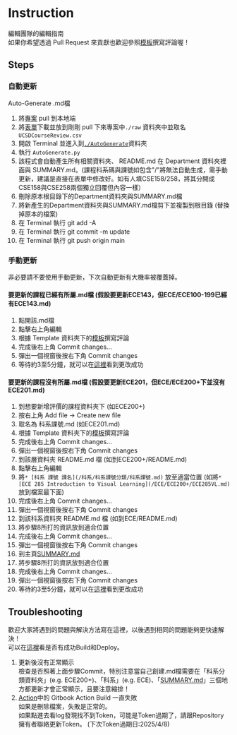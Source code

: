 # Instruction
編輯團隊的編輯指南  
如果你希望透過 Pull Request 來貢獻也歡迎參照[模板](/Template/README.md)撰寫評論喔！

## Steps
### 自動更新
Auto-Generate .md檔
1. 將[專案](https://github.com/Dawson-ma/UCSD-Course-Review/tree/main) pull 到本地端
2. 將[表單](https://docs.google.com/spreadsheets/d/1EvdOwx-ZwcU8SWFJwOivjJcNdeiZMCG_Az6764Enf8U/edit?usp=sharing)下載並放到剛剛 pull 下來專案中```./raw``` 資料夾中並取名```UCSDCourseReview.csv```
3. 開啟 Terminal 並進入到[```./AutoGenerate```](https://github.com/Dawson-ma/UCSD-Course-Review/tree/main/AutoGenerate)資料夾
4. 執行 ```AutoGenerate.py```
5. 該程式會自動產生所有相關資料夾、 README.md 在 Department 資料夾裡面與 SUMMARY.md。(課程科系碼與課號如包含"/"將無法自動生成，需手動更新，建議是直接在表單中修改好。如有人填CSE158/258，將其分開成CSE158與CSE258兩個獨立回覆但內容一樣）
6. 刪除原本根目錄下的Department資料夾與SUMMARY.md檔
7. 將新產生的Department資料夾與SUMMARY.md檔剪下並複製到根目錄 (替換掉原本的檔案)
8. 在 Terminal 執行 git add -A
9. 在 Terminal 執行 git commit -m update
10. 在 Terminal 執行 git push origin main

### 手動更新
非必要請不要使用手動更新，下次自動更新有大機率被覆蓋掉。
#### 要更新的課程已經有所屬.md檔 (假設要更新ECE143，但ECE/ECE100-199已經有ECE143.md)
1. 點開該.md檔
2. 點擊右上角編輯
3. 根據 Template 資料夾下的[模板](/Template/README.md)撰寫評論
4. 完成後右上角 Commit changes...
5. 彈出一個視窗後按右下角 Commit changes
6. 等待約3至5分鐘，就可以在[這裡](https://dawson-ma.github.io/UCSD-Course-Review/)看到更改成功

#### 要更新的課程沒有所屬.md檔 (假設要更新ECE201，但ECE/ECE200+下並沒有ECE201.md)
1. 到想要新增評價的課程資料夾下 (如ECE200+)
2. 按右上角 Add file -> Create new file
3. 取名為 科系課號.md (如ECE201.md)
3. 根據 Template 資料夾下的[模板](/Template/README.md)撰寫評論
4. 完成後右上角 Commit changes...
5. 彈出一個視窗後按右下角 Commit changes
6. 到該層資料夾 README.md 檔 (如到ECE200+/README.md)
7. 點擊右上角編輯
8. 將```* [科系 課號 課名](/科系/科系課號分類/科系課號.md)``` 放至適當位置 (如將```* [ECE 285 Introduction to Visual Learning](/ECE/ECE200+/ECE285VL.md)``` 放到檔案最下面)
9. 完成後右上角 Commit changes...
10. 彈出一個視窗後按右下角 Commit changes
11. 到該科系資料夾 README.md 檔 (如到ECE/README.md)
12. 將步驟8所打的資訊放到適合位置
13. 完成後右上角 Commit changes...
14. 彈出一個視窗後按右下角 Commit changes
15. 到主頁[SUMMARY.md](/SUMMARY.md)
16. 將步驟8所打的資訊放到適合位置
17. 完成後右上角 Commit changes...
18. 彈出一個視窗後按右下角 Commit changes
19. 等待約3至5分鐘，就可以在[這裡](https://dawson-ma.github.io/UCSD-Course-Review/)看到更改成功

## Troubleshooting
歡迎大家將遇到的問題與解決方法寫在這裡，以後遇到相同的問題能夠更快速解決！  
可以在[這裡](https://github.com/Dawson-ma/UCSD-Course-Review/actions)看是否有成功Build和Deploy。

1. 更新後沒有正常顯示  
檢查是否照著上面步驟Commit，特別注意當自己創建.md檔需要在「科系分類資料夾」(e.g. ECE200+)、「科系」(e.g. ECE)、「[SUMMARY.md](/SUMMARY.md)」三個地方都更新才會正常顯示，且要注意縮排！
2. [Action](https://github.com/Dawson-ma/UCSD-Course-Review/actions)中的 Gitbook Action Build 一直失敗  
如果是刪除檔案，失敗是正常的。  
如果點進去看log發現找不到Token，可能是Token過期了，請跟Repository 擁有者聯絡更新Token。 (下次Token過期日:2025/4/8)
